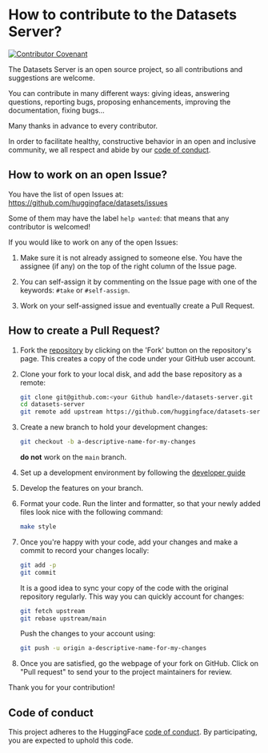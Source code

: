 # How to contribute to the Datasets Server?

[![Contributor Covenant](https://img.shields.io/badge/Contributor%20Covenant-2.0-4baaaa.svg)](CODE_OF_CONDUCT.md)

The Datasets Server is an open source project, so all contributions and suggestions are welcome.

You can contribute in many different ways: giving ideas, answering questions, reporting bugs, proposing enhancements,
improving the documentation, fixing bugs...

Many thanks in advance to every contributor.

In order to facilitate healthy, constructive behavior in an open and inclusive community, we all respect and abide by
our [code of conduct](CODE_OF_CONDUCT.md).

## How to work on an open Issue?

You have the list of open Issues at: https://github.com/huggingface/datasets/issues

Some of them may have the label `help wanted`: that means that any contributor is welcomed!

If you would like to work on any of the open Issues:

1. Make sure it is not already assigned to someone else. You have the assignee (if any) on the top of the right column of the Issue page.

2. You can self-assign it by commenting on the Issue page with one of the keywords: `#take` or `#self-assign`.

3. Work on your self-assigned issue and eventually create a Pull Request.

## How to create a Pull Request?

1. Fork the [repository](https://github.com/huggingface/datasets-server) by clicking on the 'Fork' button on the repository's page. This creates a copy of the code under your GitHub user account.

2. Clone your fork to your local disk, and add the base repository as a remote:

   ```bash
   git clone git@github.com:<your Github handle>/datasets-server.git
   cd datasets-server
   git remote add upstream https://github.com/huggingface/datasets-server.git
   ```

3. Create a new branch to hold your development changes:

   ```bash
   git checkout -b a-descriptive-name-for-my-changes
   ```

   **do not** work on the `main` branch.

4. Set up a development environment by following the [developer guide](./DEVELOPER_GUIDE.md)

5. Develop the features on your branch.

6. Format your code. Run the linter and formatter, so that your newly added files look nice with the following command:

   ```bash
   make style
   ```

7. Once you're happy with your code, add your changes and make a commit to record your changes locally:

   ```bash
   git add -p
   git commit
   ```

   It is a good idea to sync your copy of the code with the original
   repository regularly. This way you can quickly account for changes:

   ```bash
   git fetch upstream
   git rebase upstream/main
   ```

   Push the changes to your account using:

   ```bash
   git push -u origin a-descriptive-name-for-my-changes
   ```

8. Once you are satisfied, go the webpage of your fork on GitHub. Click on "Pull request" to send your to the project maintainers for review.

Thank you for your contribution!

## Code of conduct

This project adheres to the HuggingFace [code of conduct](CODE_OF_CONDUCT.md).
By participating, you are expected to uphold this code.
